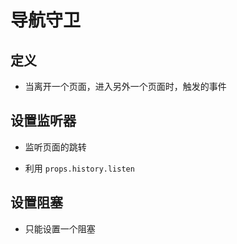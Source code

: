 # 导航守卫

## 定义

- 当离开一个页面，进入另外一个页面时，触发的事件

## 设置监听器

- 监听页面的跳转

- 利用 `props.history.listen`

## 设置阻塞

- 只能设置一个阻塞
